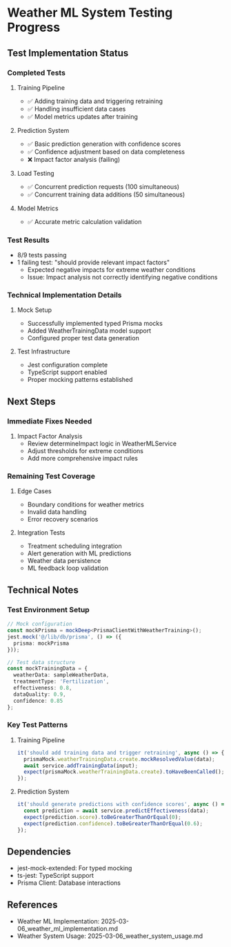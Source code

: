 # Weather ML System Testing Progress

## Test Implementation Status

### Completed Tests
1. Training Pipeline
   - ✅ Adding training data and triggering retraining
   - ✅ Handling insufficient data cases
   - ✅ Model metrics updates after training

2. Prediction System
   - ✅ Basic prediction generation with confidence scores
   - ✅ Confidence adjustment based on data completeness
   - ❌ Impact factor analysis (failing)

3. Load Testing
   - ✅ Concurrent prediction requests (100 simultaneous)
   - ✅ Concurrent training data additions (50 simultaneous)

4. Model Metrics
   - ✅ Accurate metric calculation validation

### Test Results
- 8/9 tests passing
- 1 failing test: "should provide relevant impact factors"
  - Expected negative impacts for extreme weather conditions
  - Issue: Impact analysis not correctly identifying negative conditions

### Technical Implementation Details
1. Mock Setup
   - Successfully implemented typed Prisma mocks
   - Added WeatherTrainingData model support
   - Configured proper test data generation

2. Test Infrastructure
   - Jest configuration complete
   - TypeScript support enabled
   - Proper mocking patterns established

## Next Steps

### Immediate Fixes Needed
1. Impact Factor Analysis
   - Review determineImpact logic in WeatherMLService
   - Adjust thresholds for extreme conditions
   - Add more comprehensive impact rules

### Remaining Test Coverage
1. Edge Cases
   - Boundary conditions for weather metrics
   - Invalid data handling
   - Error recovery scenarios

2. Integration Tests
   - Treatment scheduling integration
   - Alert generation with ML predictions
   - Weather data persistence
   - ML feedback loop validation

## Technical Notes

### Test Environment Setup
```typescript
// Mock configuration
const mockPrisma = mockDeep<PrismaClientWithWeatherTraining>();
jest.mock('@/lib/db/prisma', () => ({
  prisma: mockPrisma
}));

// Test data structure
const mockTrainingData = {
  weatherData: sampleWeatherData,
  treatmentType: 'Fertilization',
  effectiveness: 0.8,
  dataQuality: 0.9,
  confidence: 0.85
};
```

### Key Test Patterns
1. Training Pipeline
   ```typescript
   it('should add training data and trigger retraining', async () => {
     prismaMock.weatherTrainingData.create.mockResolvedValue(data);
     await service.addTrainingData(input);
     expect(prismaMock.weatherTrainingData.create).toHaveBeenCalled();
   });
   ```

2. Prediction System
   ```typescript
   it('should generate predictions with confidence scores', async () => {
     const prediction = await service.predictEffectiveness(data);
     expect(prediction.score).toBeGreaterThanOrEqual(0);
     expect(prediction.confidence).toBeGreaterThanOrEqual(0.6);
   });
   ```

## Dependencies
- jest-mock-extended: For typed mocking
- ts-jest: TypeScript support
- Prisma Client: Database interactions

## References
- Weather ML Implementation: 2025-03-06_weather_ml_implementation.md
- Weather System Usage: 2025-03-06_weather_system_usage.md